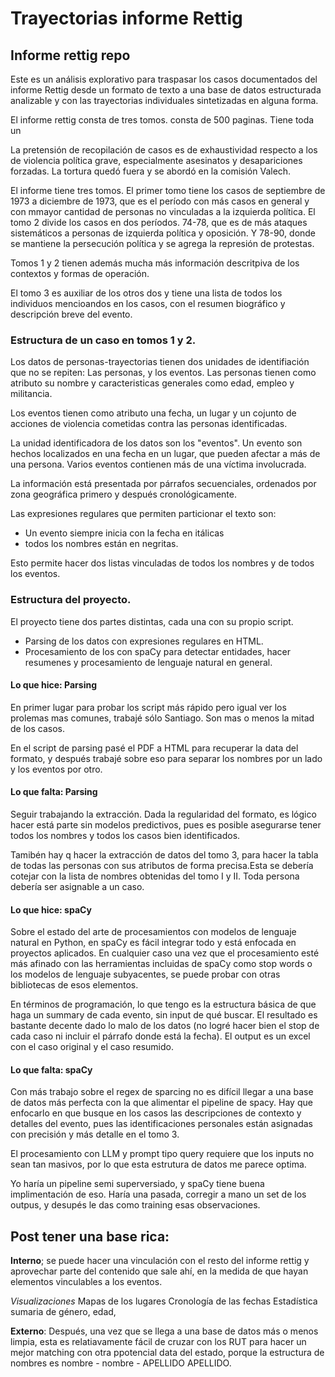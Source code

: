 # Trayectorias informe Rettig
 
## Informe rettig repo

Este es un análisis explorativo para traspasar los casos documentados del informe Rettig desde un formato de texto a una base de datos estructurada analizable y con las trayectorias individuales sintetizadas en alguna forma.

El informe rettig consta de tres tomos. consta de 500 paginas. Tiene toda un 

La pretensión de recopilación de casos es de exhaustividad respecto a los de violencia política grave, especialmente asesinatos y desapariciones forzadas. La tortura quedó fuera y se abordó en la comisión Valech. 

El informe tiene tres tomos. El primer tomo tiene los casos de septiembre de 1973 a diciembre de 1973, que es el período con más casos en general y con mmayor cantidad de personas no vinculadas a la izquierda política. 
El tomo 2 divide los casos en dos períodos. 74-78, que es de más ataques sistemáticos a personas de izquierda política y oposición. Y 78-90, donde se mantiene la persecución política y se agrega la represión de protestas.

Tomos 1 y 2 tienen además mucha más información descritpiva de los contextos y formas de operación.

El tomo 3 es auxiliar de los otros dos y tiene una lista de todos los individuos mencioandos en los casos, con el resumen biográfico y descripción breve del evento.

### Estructura de un caso en tomos 1 y 2.

Los datos de personas-trayectorias tienen dos unidades de identifiación que no se repiten: Las personas, y los eventos. 
Las personas tienen como atributo su nombre y caracteristicas generales como edad, empleo y militancia.

Los eventos tienen como atributo una fecha, un lugar y un cojunto de acciones de violencia cometidas contra las personas identificadas. 

La unidad identificadora de los datos son los "eventos". Un evento son hechos localizados en una fecha en un lugar, que pueden afectar a más de una persona. 
Varios eventos contienen más de una víctima involucrada. 

La información está presentada por párrafos secuenciales, ordenados por zona geográfica primero y después cronológicamente. 

Las expresiones regulares que permiten particionar el texto son:
- Un evento siempre inicia con la fecha en itálicas
- todos los nombres están en negritas.

Esto permite hacer dos listas vinculadas de todos los nombres y de todos los eventos.

### Estructura del proyecto. 

El proyecto tiene dos partes distintas, cada una con su propio script. 

- Parsing de los datos con expresiones regulares en HTML. 
- Procesamiento de los con spaCy para detectar entidades, hacer resumenes y procesamiento de lenguaje natural en general.

#### Lo que hice: Parsing
En primer lugar para probar los script más rápido pero igual ver los prolemas mas comunes, trabajé sólo Santiago. Son mas o menos la mitad de los casos.

En el script de parsing pasé el PDF a HTML para recuperar la data del formato, y después trabajé sobre eso para separar los nombres por un lado y los eventos por otro.
    

#### Lo que falta: Parsing
Seguir trabajando la extracción. Dada la regularidad del  formato, es lógico hacer está parte sin modelos predictivos, pues es posible asegurarse tener todos los nombres y todos los casos bien identificados.

Tamibén hay q hacer la extracción de datos del tomo 3, para hacer la tabla de todas las personas con sus atributos de forma precisa.Esta se debería cotejar con la lista de nombres obtenidas del tomo I y II. Toda persona debería ser asignable a un caso. 

#### Lo que hice: spaCy

Sobre el estado del arte de procesamientos con modelos de lenguaje natural en Python, en spaCy es fácil integrar todo y está enfocada en proyectos aplicados.
En cualquier caso una vez que el procesamiento esté más afinado con las herramientas incluidas de spaCy como stop words o los modelos de lenguaje subyacentes, se puede probar con otras bibliotecas de esos elementos. 

En términos de programación, lo que tengo es la estructura básica de que haga un summary de cada evento, sin input de qué buscar. El resultado es bastante decente dado lo malo de los datos (no logré hacer bien el stop de cada caso ni incluir el párrafo donde está la fecha). El output es un excel con el caso original y el caso resumido. 

#### Lo que falta: spaCy

Con más trabajo sobre el regex de sparcing no es difícil llegar a una base de datos más perfecta con la que alimentar el pipeline de spacy. Hay que enfocarlo en que busque en los casos las descripciones de contexto y detalles del evento, pues las identificaciones personales están asignadas con precisión y más detalle en el tomo 3.

El procesamiento con LLM y prompt tipo query requiere que los inputs no sean tan masivos, por lo que esta estrutura de datos me parece optima. 

Yo haría un pipeline semi superversiado, y spaCy tiene buena implimentación de eso. Haría una pasada, corregir a mano un set de los outpus, y desupés le das como training esas observaciones.

## Post tener una base rica:

**Interno**; se puede hacer una vinculación con el resto del informe rettig y aprovechar parte del contenido que sale ahí, en la medida de que hayan elementos vinculables a los eventos.

*Visualizaciones*
Mapas de los lugares
Cronología de las fechas 
Estadística sumaria de género, edad, 

**Externo**: 
Después, una vez que se llega a una base de datos más o menos limpia, esta es relatiavamente fácil de cruzar con los RUT para hacer un mejor matching con otra ppotencial data del estado, porque la estructura de nombres es nombre - nombre - APELLIDO APELLIDO.

    



